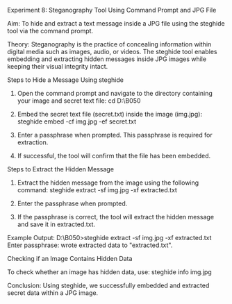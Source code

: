 Experiment 8: Steganography Tool Using Command Prompt and JPG File

Aim: To hide and extract a text message inside a JPG file using the steghide tool via the command prompt.

Theory: Steganography is the practice of concealing information within digital media such as images, audio, or videos. The steghide tool enables embedding and extracting hidden messages inside JPG images while keeping their visual integrity intact.

Steps to Hide a Message Using steghide
1. Open the command prompt and navigate to the directory containing your image and secret text file:
cd D:\B050

2. Embed the secret text file (secret.txt) inside the image (img.jpg):
steghide embed -cf img.jpg -ef secret.txt

3. Enter a passphrase when prompted. This passphrase is required for extraction.
4. If successful, the tool will confirm that the file has been embedded.

Steps to Extract the Hidden Message
1. Extract the hidden message from the image using the following command:
steghide extract -sf img.jpg -xf extracted.txt

2. Enter the passphrase when prompted.
3. If the passphrase is correct, the tool will extract the hidden message and save it in extracted.txt.

Example Output:
D:\B050>steghide extract -sf img.jpg -xf extracted.txt
Enter passphrase:
wrote extracted data to "extracted.txt".


Checking if an Image Contains Hidden Data

To check whether an image has hidden data, use:
steghide info img.jpg


Conclusion:
Using steghide, we successfully embedded and extracted secret data within a JPG image. 
